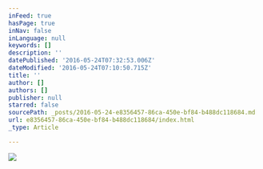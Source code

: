 ```yaml
---
inFeed: true
hasPage: true
inNav: false
inLanguage: null
keywords: []
description: ''
datePublished: '2016-05-24T07:32:53.006Z'
dateModified: '2016-05-24T07:10:50.715Z'
title: ''
author: []
authors: []
publisher: null
starred: false
sourcePath: _posts/2016-05-24-e8356457-86ca-450e-bf84-b488dc118684.md
url: e8356457-86ca-450e-bf84-b488dc118684/index.html
_type: Article

---
```

![](https://the-grid-user-content.s3-us-west-2.amazonaws.com/d45d430f-60d9-41df-843e-44d4ee07956c.jpg)